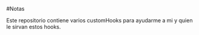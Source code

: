#Notas


Este repositorio contiene varios customHooks para ayudarme a mi y quien le sirvan estos hooks.
